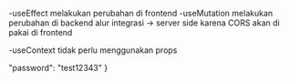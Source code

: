 -useEffect melakukan perubahan di frontend
-useMutation melakukan perubahan di backend
alur integrasi
-> server side karena CORS akan di pakai di frontend

-useContext tidak perlu menggunakan props

"password": "test12343"
}